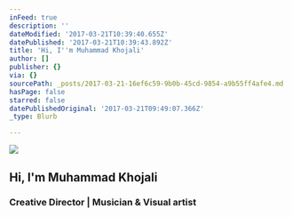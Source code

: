 ```yaml
---
inFeed: true
description: ''
dateModified: '2017-03-21T10:39:40.655Z'
datePublished: '2017-03-21T10:39:43.892Z'
title: 'Hi, ​I''m Muhammad Khojali'
author: []
publisher: {}
via: {}
sourcePath: _posts/2017-03-21-16ef6c59-9b0b-45cd-9854-a9b55ff4afe4.md
hasPage: false
starred: false
datePublishedOriginal: '2017-03-21T09:49:07.366Z'
_type: Blurb

---
```

![](https://imgflo.herokuapp.com/graph/2b2431f8e7ba7b0/ffe8538230e378ec3ebc7c692c15df8d/croprotate.png?cropheight=246&cropwidth=250&degrees=0&input=https%3A%2F%2Fthe-grid-user-content.s3-us-west-2.amazonaws.com%2F04dfb362-852f-4d50-8b16-06150487123a.png&x=0&y=2)

## Hi, ​I'm Muhammad Khojali

### Creative Director | Musician & Visual artist